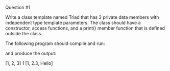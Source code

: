 Question #1

Write a class template named Triad that has 3 private data members with independent type template parameters. The class should have a constructor, access functions, and a print() member function that is defined outside the class.

The following program should compile and run:


and produce the output:

[1, 2, 3]
1
[1, 2.3, Hello]